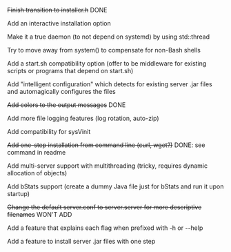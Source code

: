 ~~Finish transition to installer.h~~ DONE

Add an interactive installation option

Make it a true daemon (to not depend on systemd) by using std::thread

Try to move away from system() to compensate for non-Bash shells

Add a start.sh compatibility option (offer to be middleware for existing scripts or programs that depend on start.sh)

Add "intelligent configuration" which detects for existing server .jar files and automagically configures the files

~~Add colors to the output messages~~ DONE

Add more file logging features (log rotation, auto-zip)

Add compatibility for sysVinit

~~Add one-step installation from command line (curl, wget?)~~ DONE: see command in readme

Add multi-server support with multithreading (tricky, requires dynamic allocation of objects)

Add bStats support (create a dummy Java file just for bStats and run it upon startup)

~~Change the default server.conf to server.server for more descriptive filenames~~ WON'T ADD

Add a feature that explains each flag when prefixed with -h or --help

Add a feature to install server .jar files with one step
